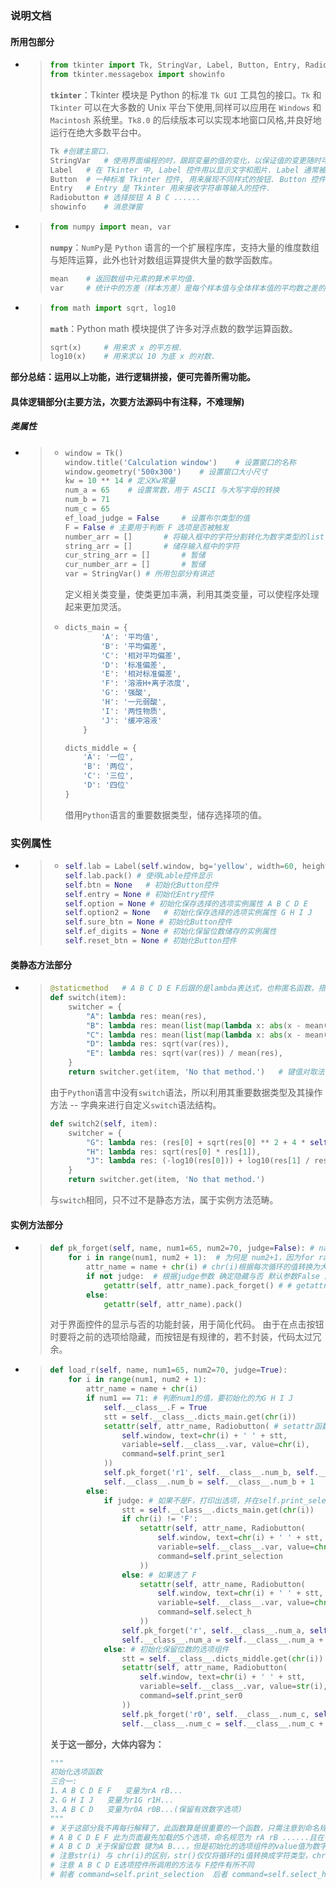 ### 说明文档

#### 所用包部分

* > ~~~python
  > from tkinter import Tk, StringVar, Label, Button, Entry, Radiobutton
  > from tkinter.messagebox import showinfo
  > ~~~
  >
  > **`tkinter`**：Tkinter 模块是 Python 的标准 `Tk GUI` 工具包的接口。`Tk` 和 `Tkinter` 可以在大多数的 Unix 平台下使用,同样可以应用在 `Windows` 和 `Macintosh` 系统里。`Tk8.0` 的后续版本可以实现本地窗口风格,并良好地运行在绝大多数平台中。
  >
  > ~~~python
  > Tk #创建主窗口.
  > StringVar	# 使用界面编程的时，跟踪变量的值的变化，以保证值的变更随时可以显示在界面上(黄色背景上的文字).
  > Label	# 在 Tkinter 中, Label 控件用以显示文字和图片. Label 通常被用来展示信息, 而非与用户交互。这里与StringVar搭配，使得其可动态显示.
  > Button	# 一种标准 Tkinter 控件, 用来展现不同样式的按钮. Button 控件被用以和用户交互.
  > Entry	# Entry 是 Tkinter 用来接收字符串等输入的控件.
  > Radiobutton	# 选择按钮 A B C ......
  > showinfo	# 消息弹窗
  > ~~~

* > ~~~PYTHON
  > from numpy import mean, var
  > ~~~
  >
  > **`numpy`**：`NumPy`是 `Python` 语言的一个扩展程序库，支持大量的维度数组与矩阵运算，此外也针对数组运算提供大量的数学函数库。
  >
  > ~~~python
  > mean 	# 返回数组中元素的算术平均值.
  > var 	# 统计中的方差（样本方差）是每个样本值与全体样本值的平均数之差的平方值的平均数.
  > ~~~

* > ~~~python
  > from math import sqrt, log10
  > ~~~
  >
  > **`math`**：Python math 模块提供了许多对浮点数的数学运算函数。
  >
  > ~~~python
  > sqrt(x) 	# 用来求 x 的平方根.
  > log10(x)	# 用来求以 10 为底 x 的对数.
  > ~~~

**部分总结：运用以上功能，进行逻辑拼接，便可完善所需功能。**

#### 具体逻辑部分(主要方法，次要方法源码中有注释，不难理解)

##### 类属性

* > 
  > * ~~~python
  >   window = Tk()
  >   window.title('Calculation window')	# 设置窗口的名称
  >   window.geometry('500x300')	# 设置窗口大小尺寸
  >   kw = 10 ** 14	# 定义Kw常量
  >   num_a = 65	# 设置常数，用于 ASCII 与大写字母的转换
  >   num_b = 71
  >   num_c = 65
  >   ef_load_judge = False 	# 设置布尔类型的值
  >   F = False	# 主要用于判断 F 选项是否被触发
  >   number_arr = []		# 将输入框中的字符分割转化为数字类型的list
  >   string_arr = []		# 储存输入框中的字符
  >   cur_string_arr = []		# 暂储
  >   cur_number_arr = []		# 暂储
  >   var = StringVar()	# 所用包部分有讲述
  >   ~~~
  >
  >   ​	定义相关类变量，使类更加丰满，利用其类变量，可以使程序处理起来更加灵活。
  >
  > * ~~~python
  >   dicts_main = {
  >           'A': '平均值',
  >           'B': '平均偏差',
  >           'C': '相对平均偏差',
  >           'D': '标准偏差',
  >           'E': '相对标准偏差',
  >           'F': '溶液H+离子浓度',
  >           'G': '强酸',
  >           'H': '一元弱酸',
  >           'I': '两性物质',
  >           'J': '缓冲溶液'
  >       }
  >   
  >   dicts_middle = {
  >       'A': '一位',
  >       'B': '两位',
  >       'C': '三位',
  >       'D': '四位'
  >   }
  >   ~~~
  >
  >   借用`Python`语言的重要数据类型，储存选择项的值。

### 实例属性

* > * ~~~python
  >   self.lab = Label(self.window, bg='yellow', width=60, height=2, text='Please check method.')  # 初始化Label 控件用以显示文字
  >   self.lab.pack() # 使得Lable控件显示
  >   self.btn = None	# 初始化Button控件
  >   self.entry = None # 初始化Entry控件
  >   self.option = None # 初始化保存选择的选项实例属性 A B C D E
  >   self.option2 = None	# 初始化保存选择的选项实例属性 G H I J
  >   self.sure_btn = None # 初始化Button控件
  >   self.ef_digits = None # 初始化保留位数储存的实例属性
  >   self.reset_btn = None # 初始化Button控件
  >   ~~~

#### 类静态方法部分

* > ~~~python
  > @staticmethod   # A B C D E F后跟的是lambda表达式，也称匿名函数，搭配字典的键值对取值，极大简化了代码，lambda:前方为参数列表，后方为具体算法逻辑.
  > def switch(item):
  >     switcher = {
  >         "A": lambda res: mean(res),
  >         "B": lambda res: mean(list(map(lambda x: abs(x - mean(res)), res))),
  >         "C": lambda res: mean(list(map(lambda x: abs(x - mean(res)), res))) / mean(res),
  >         "D": lambda res: sqrt(var(res)),
  >         "E": lambda res: sqrt(var(res)) / mean(res),
  >     }
  >     return switcher.get(item, 'No that method.')   # 键值对取法，例如提供参数item = A，返回A后的lambda匿名函数
  > ~~~
  >
  > 由于`Python`语言中没有`switch`语法，所以利用其重要数据类型及其操作方法 -- 字典来进行自定义`switch`语法结构。
  >
  > ~~~python
  > def switch2(self, item):
  >     switcher = {
  >         "G": lambda res: (res[0] + sqrt(res[0] ** 2 + 4 * self.__class__.kw)) / 2,
  >         "H": lambda res: sqrt(res[0] * res[1]),
  >         "J": lambda res: (-log10(res[0])) + log10(res[1] / res[2]),
  >     }
  >     return switcher.get(item, 'No that method.')
  > ~~~
  >
  > 与`switch`相同，只不过不是静态方法，属于实例方法范畴。

#### 实例方法部分

* > ~~~python
  > def pk_forget(self, name, num1=65, num2=70, judge=False): # name参数为要隐藏或显示的选择实例属性名，num1 num2  65 ASCII 值对应大写字母 A，以此类推
  >     for i in range(num1, num2 + 1):  # 为何是 num2+1，因为for range得循环截至到num2+1的前一个，所以只循环了num1-num2
  >         attr_name = name + chr(i) # chr(i)根据每次循环的值转换为大写字母
  >         if not judge:  # 根据judge参数 确定隐藏与否 默认参数False 隐藏控件
  >             getattr(self, attr_name).pack_forget() # # getattr 函数获取实例化对象中的属性(界面控件)
  >         else:
  >             getattr(self, attr_name).pack()
  > ~~~
  >
  > 对于界面控件的显示与否的功能封装，用于简化代码。 由于在点击按钮时要将之前的选项给隐藏，而按钮是有规律的，若不封装，代码太过冗余。

* > ~~~python
  > def load_r(self, name, num1=65, num2=70, judge=True):
  >     for i in range(num1, num2 + 1):
  >         attr_name = name + chr(i)
  >         if num1 == 71: # 判断num1的值，要初始化的为G H I J
  >             self.__class__.F = True
  >             stt = self.__class__.dicts_main.get(chr(i))
  >             setattr(self, attr_name, Radiobutton( # setattr函数设置实例化对象中的属性(界面控件)
  >                 self.window, text=chr(i) + ' ' + stt,
  >                 variable=self.__class__.var, value=chr(i),
  >                 command=self.print_ser1
  >             ))
  >             self.pk_forget('r1', self.__class__.num_b, self.__class__.num_b, True)
  >             self.__class__.num_b = self.__class__.num_b + 1
  >         else:
  >             if judge: # 如果不是F，打印出选项，并在self.print_selection方法里进入到保留位数的选项
  >                 stt = self.__class__.dicts_main.get(chr(i))
  >                 if chr(i) != 'F':
  >                     setattr(self, attr_name, Radiobutton(
  >                         self.window, text=chr(i) + ' ' + stt,
  >                         variable=self.__class__.var, value=chr(i),
  >                         command=self.print_selection
  >                     ))
  >                 else: # 如果选了 F
  >                     setattr(self, attr_name, Radiobutton(
  >                         self.window, text=chr(i) + ' ' + stt,
  >                         variable=self.__class__.var, value=chr(i),
  >                         command=self.select_h
  >                     ))
  >                 self.pk_forget('r', self.__class__.num_a, self.__class__.num_a, True)
  >                 self.__class__.num_a = self.__class__.num_a + 1
  >             else: # 初始化保留位数的选项组件
  >                 stt = self.__class__.dicts_middle.get(chr(i))
  >                 setattr(self, attr_name, Radiobutton(
  >                     self.window, text=chr(i) + ' ' + stt,
  >                     variable=self.__class__.var, value=str(i),
  >                     command=self.print_ser0
  >                 ))
  >                 self.pk_forget('r0', self.__class__.num_c, self.__class__.num_c, True)
  >                 self.__class__.num_c = self.__class__.num_c + 1
  > ~~~
  >
  > **关于这一部分，大体内容为：**
  >
  > ```python
  > """
  > 初始化选项函数
  > 三合一:
  > 1、A B C D E F   变量为rA rB...
  > 2、G H I J   变量为r1G r1H...
  > 3、A B C D   变量为r0A r0B...(保留有效数字选项)
  > """
  > # 关于这部分我不再每行解释了，此函数算是很重要的一个函数，只需注意到命名规范，便不难看懂具体逻辑
  > # A B C D E F 此为页面最先加载的5个选项，命名规范为 rA rB ......且在字典中键是字母，值是字符串，所以在第一个字典中将它们放在了一起，并根据所给参数num1 num2值得不同来决定初始化ABC...(ASCII码65-70)还是GHI...(71-74)
  > # A B C D 关于保留位数 键为A B...，但是初始化的选项组件的value值为数字，所以，额外分出来一类
  > # 注意str(i) 与 chr(i)的区别，str()仅仅将循环的i值转换成字符类型，chr(i)是将i值与大写字母对应，依照ASCII码
  > # 注意 A B C D E选项控件所调用的方法与 F控件有所不同
  > # 前者 command=self.print_selection  后者 command=self.select_h
  > ```

